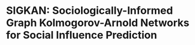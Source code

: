 # SIGKAN: Sociologically-Informed Graph Kolmogorov-Arnold Networks for Social Influence Prediction

